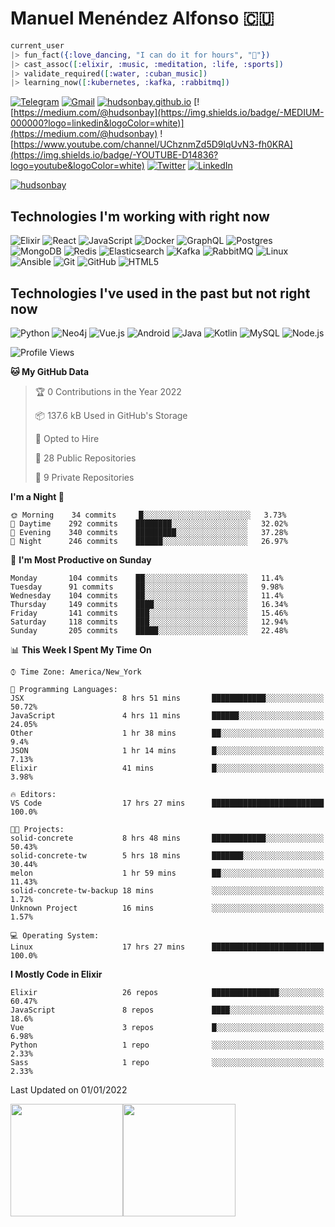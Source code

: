 # Manuel Menéndez Alfonso 🇨🇺

```Elixir
current_user
|> fun_fact({:love_dancing, "I can do it for hours", "🕺"})
|> cast_assoc([:elixir, :music, :meditation, :life, :sports])
|> validate_required([:water, :cuban_music])
|> learning_now([:kubernetes, :kafka, :rabbitmq])
```


[![Telegram](https://img.shields.io/badge/-TELEGRAM-2CA5E0?logo=telegram&logoColor=white)](https://t.me/manuelmenendez) [![Gmail](https://img.shields.io/badge/-GMAIL-D14836?logo=gmail&logoColor=white)](mailto:manuelmenendezalfonso@gmail.com) [![hudsonbay.github.io](https://img.shields.io/badge/-HUDSONBAY.GITHUB.IO-000000)](https://hudsonbay.github.io/) [![https://medium.com/@hudsonbay](https://img.shields.io/badge/-MEDIUM-000000?logo=linkedin&logoColor=white)](https://medium.com/@hudsonbay) ![https://www.youtube.com/channel/UChznmZd5D9lqUvN3-fh0KRA](https://img.shields.io/badge/-YOUTUBE-D14836?logo=youtube&logoColor=white) [![Twitter](https://img.shields.io/badge/-TWITTER-0077B5?logo=twitter&logoColor=white)](https://www.twitter.com/manuelm662) [![LinkedIn](https://img.shields.io/badge/-LINKEDIN-3177C6?logo=linkedin&logoColor=white)](https://www.linkedin.com/in/manuel-menendez-alfonso)

[![hudsonbay](https://github-profile-trophy.vercel.app/?username=hudsonbay)](https://github.com/ryo-ma/github-profile-trophy)

## Technologies I'm working with right now

![Elixir](https://img.shields.io/badge/-Elixir-000000?style=flat&logo=Elixir&logoColor=purple) ![React](https://img.shields.io/badge/-React-000000?style=flat&logo=react) ![JavaScript](https://img.shields.io/badge/-JavaScript-000000?style=flat&logo=javascript) ![Docker](https://img.shields.io/badge/-Docker-000000?style=flat&logo=docker) ![GraphQL](https://img.shields.io/badge/-GraphQL-000000?style=flat&logo=graphql&logoColor=red) ![Postgres](https://img.shields.io/badge/-Postgres-000000?style=flat&logo=Postgresql&logoColor=blue) ![MongoDB](https://img.shields.io/badge/-MongoDB-000000?style=flat&logo=mongodb&logoColor=green) ![Redis](https://img.shields.io/badge/-Redis-000000?style=flat&logo=redis) ![Elasticsearch](https://img.shields.io/badge/-Elasticsearch-000000?style=flat&logo=elasticsearch) ![Kafka](https://img.shields.io/badge/-Kafka-000000?style=flat&logo=apache-kafka) ![RabbitMQ](https://img.shields.io/badge/-RabbitMQ-000000?style=flat&logo=rabbitmq) ![Linux](https://img.shields.io/badge/-Linux-000000?style=flat&logo=linux&logoColor=FCC624) ![Ansible](https://img.shields.io/badge/-Ansible-000000?style=flat&logo=Ansible) ![Git](https://img.shields.io/badge/-Git-000000?style=flat&logo=git&logoColor=F05032) ![GitHub](https://img.shields.io/badge/-GitHub-000000?style=flat&logo=github&logoColor=FFFFFF) ![HTML5](https://img.shields.io/badge/-HTML5-000000?style=flat&logo=HTML5) 

## Technologies I've used in the past but not right now

![Python](https://img.shields.io/badge/-Python-000000?style=flat&logo=python) ![Neo4j](https://img.shields.io/badge/-Neo4j-000000?style=flat&logo=neo4j) ![Vue.js](https://img.shields.io/badge/-Vue.js-000000?style=flat&logo=vue.js&logoColor=339933) ![Android](https://img.shields.io/badge/-Android-000000?style=flat&logo=Android) ![Java](https://img.shields.io/badge/-Java-000000?style=flat&logo=Java&logoColor=007396) ![Kotlin](https://img.shields.io/badge/-KOTLIN-000000?style=flat&logo=KOTLIN) ![MySQL](https://img.shields.io/badge/-MySQL-000000?style=flat&logo=MySQL) ![Node.js](https://img.shields.io/badge/-Node.js-000000?style=flat&logo=node.js&logoColor=339933)

<!--START_SECTION:waka-->
![Profile Views](http://img.shields.io/badge/Profile%20Views-0-blue)

**🐱 My GitHub Data** 

> 🏆 0 Contributions in the Year 2022
 > 
> 📦 137.6 kB Used in GitHub's Storage 
 > 
> 💼 Opted to Hire
 > 
> 📜 28 Public Repositories 
 > 
> 🔑 9 Private Repositories  
 > 
**I'm a Night 🦉** 

```text
🌞 Morning    34 commits     █░░░░░░░░░░░░░░░░░░░░░░░░   3.73% 
🌆 Daytime    292 commits    ████████░░░░░░░░░░░░░░░░░   32.02% 
🌃 Evening    340 commits    █████████░░░░░░░░░░░░░░░░   37.28% 
🌙 Night      246 commits    ██████░░░░░░░░░░░░░░░░░░░   26.97%

```
📅 **I'm Most Productive on Sunday** 

```text
Monday       104 commits    ██░░░░░░░░░░░░░░░░░░░░░░░   11.4% 
Tuesday      91 commits     ██░░░░░░░░░░░░░░░░░░░░░░░   9.98% 
Wednesday    104 commits    ██░░░░░░░░░░░░░░░░░░░░░░░   11.4% 
Thursday     149 commits    ████░░░░░░░░░░░░░░░░░░░░░   16.34% 
Friday       141 commits    ███░░░░░░░░░░░░░░░░░░░░░░   15.46% 
Saturday     118 commits    ███░░░░░░░░░░░░░░░░░░░░░░   12.94% 
Sunday       205 commits    █████░░░░░░░░░░░░░░░░░░░░   22.48%

```


📊 **This Week I Spent My Time On** 

```text
⌚︎ Time Zone: America/New_York

💬 Programming Languages: 
JSX                      8 hrs 51 mins       ████████████░░░░░░░░░░░░░   50.72% 
JavaScript               4 hrs 11 mins       ██████░░░░░░░░░░░░░░░░░░░   24.05% 
Other                    1 hr 38 mins        ██░░░░░░░░░░░░░░░░░░░░░░░   9.4% 
JSON                     1 hr 14 mins        █░░░░░░░░░░░░░░░░░░░░░░░░   7.13% 
Elixir                   41 mins             █░░░░░░░░░░░░░░░░░░░░░░░░   3.98%

🔥 Editors: 
VS Code                  17 hrs 27 mins      █████████████████████████   100.0%

🐱‍💻 Projects: 
solid-concrete           8 hrs 48 mins       ████████████░░░░░░░░░░░░░   50.43% 
solid-concrete-tw        5 hrs 18 mins       ███████░░░░░░░░░░░░░░░░░░   30.44% 
melon                    1 hr 59 mins        ██░░░░░░░░░░░░░░░░░░░░░░░   11.43% 
solid-concrete-tw-backup 18 mins             ░░░░░░░░░░░░░░░░░░░░░░░░░   1.72% 
Unknown Project          16 mins             ░░░░░░░░░░░░░░░░░░░░░░░░░   1.57%

💻 Operating System: 
Linux                    17 hrs 27 mins      █████████████████████████   100.0%

```

**I Mostly Code in Elixir** 

```text
Elixir                   26 repos            ███████████████░░░░░░░░░░   60.47% 
JavaScript               8 repos             ████░░░░░░░░░░░░░░░░░░░░░   18.6% 
Vue                      3 repos             █░░░░░░░░░░░░░░░░░░░░░░░░   6.98% 
Python                   1 repo              ░░░░░░░░░░░░░░░░░░░░░░░░░   2.33% 
Sass                     1 repo              ░░░░░░░░░░░░░░░░░░░░░░░░░   2.33%

```



 Last Updated on 01/01/2022
<!--END_SECTION:waka-->

[<img height="180em" src="https://github-readme-stats.vercel.app/api?username=hudsonbay&amp;show_icons=true&amp;theme=merko&amp;include_all_commits=true&amp;count_private=true" class="jop-noMdConv">](https://github.com/hudsonbay)[<img height="180em" src="https://github-readme-stats.vercel.app/api/top-langs/?username=hudsonbay&amp;layout=compact&amp;langs_count=10&amp;theme=merko" class="jop-noMdConv">](https://github.com/hudsonbay)
